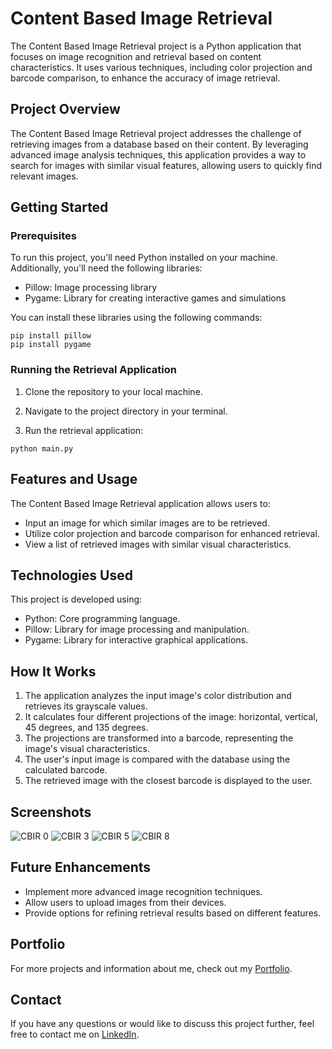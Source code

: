 # Content Based Image Retrieval

The Content Based Image Retrieval project is a Python application that focuses on image recognition and retrieval based on content characteristics. It uses various techniques, including color projection and barcode comparison, to enhance the accuracy of image retrieval.

## Project Overview

The Content Based Image Retrieval project addresses the challenge of retrieving images from a database based on their content. By leveraging advanced image analysis techniques, this application provides a way to search for images with similar visual features, allowing users to quickly find relevant images.

## Getting Started

### Prerequisites

To run this project, you'll need Python installed on your machine. Additionally, you'll need the following libraries:
- Pillow: Image processing library
- Pygame: Library for creating interactive games and simulations

You can install these libraries using the following commands:

```
pip install pillow
pip install pygame
```

### Running the Retrieval Application

1. Clone the repository to your local machine.

2. Navigate to the project directory in your terminal.

3. Run the retrieval application:

```
python main.py
```

## Features and Usage

The Content Based Image Retrieval application allows users to:
- Input an image for which similar images are to be retrieved.
- Utilize color projection and barcode comparison for enhanced retrieval.
- View a list of retrieved images with similar visual characteristics.

## Technologies Used

This project is developed using:
- Python: Core programming language.
- Pillow: Library for image processing and manipulation.
- Pygame: Library for interactive graphical applications.

## How It Works

1. The application analyzes the input image's color distribution and retrieves its grayscale values.
2. It calculates four different projections of the image: horizontal, vertical, 45 degrees, and 135 degrees.
3. The projections are transformed into a barcode, representing the image's visual characteristics.
4. The user's input image is compared with the database using the calculated barcode.
5. The retrieved image with the closest barcode is displayed to the user.

## Screenshots

![CBIR 0](https://user-images.githubusercontent.com/93552245/196062983-2c24cbc7-d504-4bfe-b901-2158fd2df3fb.PNG)
![CBIR 3](https://user-images.githubusercontent.com/93552245/196062987-d8d4aa25-62fd-4172-be3c-83b611818623.PNG)
![CBIR 5](https://user-images.githubusercontent.com/93552245/196062990-e356326b-ff74-416a-bc7a-ed2087dcb2e5.PNG)
![CBIR 8](https://user-images.githubusercontent.com/93552245/196062991-80d334b5-00c9-407d-ace2-2f02875b67cc.PNG)

## Future Enhancements

- Implement more advanced image recognition techniques.
- Allow users to upload images from their devices.
- Provide options for refining retrieval results based on different features.

## Portfolio

For more projects and information about me, check out my [Portfolio](#).

## Contact

If you have any questions or would like to discuss this project further, feel free to contact me on [LinkedIn](https://www.linkedin.com/in/abdul-shahid-otu/).
